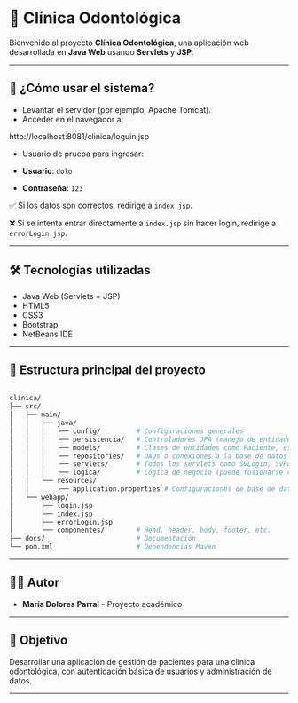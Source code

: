 # 🦷 Clínica Odontológica

Bienvenido al proyecto **Clínica Odontológica**, una aplicación web desarrollada en **Java Web** usando **Servlets** y **JSP**.

---

## 🚀 ¿Cómo usar el sistema?

- Levantar el servidor (por ejemplo, Apache Tomcat).
- Acceder en el navegador a:

http://localhost:8081/clinica/loguin.jsp


- Usuario de prueba para ingresar:

- **Usuario**: `dolo`
- **Contraseña**: `123`

✅ Si los datos son correctos, redirige a `index.jsp`.

❌ Si se intenta entrar directamente a `index.jsp` sin hacer login, redirige a `errorLogin.jsp`.

---

## 🛠️ Tecnologías utilizadas

- Java Web (Servlets + JSP)
- HTML5
- CSS3
- Bootstrap
- NetBeans IDE

---

## 📂 Estructura principal del proyecto

```bash

clinica/
├── src/
│   ├── main/
│   │   ├── java/
│   │   │   ├── config/         # Configuraciones generales
│   │   │   ├── persistencia/   # Controladores JPA (manejo de entidades)
│   │   │   ├── models/         # Clases de entidades como Paciente, etc.
│   │   │   ├── repositories/   # DAOs o conexiones a la base de datos
│   │   │   ├── servlets/       # Todos los servlets como SVLogin, SVPaciente
│   │   │   └── logica/         # Lógica de negocio (puede fusionarse con servicios)
│   │   └── resources/
│   │       ├── application.properties # Configuraciones de base de datos, etc.
│   └── webapp/
│       ├── login.jsp
│       ├── index.jsp
│       ├── errorLogin.jsp
│       └── componentes/        # Head, header, body, footer, etc.
├── docs/                       # Documentación 
└── pom.xml                     # Dependencias Maven


```

---

## 👨‍💻 Autor

- **María Dolores Parral** - Proyecto académico

---

## 🎯 Objetivo

Desarrollar una aplicación de gestión de pacientes para una clínica odontológica, con autenticación básica de usuarios y administración de datos.

---
